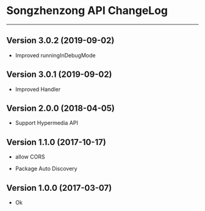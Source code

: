 # Songzhenzong API ChangeLog

---

## Version 3.0.2 (2019-09-02)

- Improved runningInDebugMode

## Version 3.0.1 (2019-09-02)

- Improved Handler

## Version 2.0.0 (2018-04-05)

- Support Hypermedia API

## Version 1.1.0 (2017-10-17)

- allow CORS

- Package Auto Discovery

## Version 1.0.0 (2017-03-07)

- Ok
